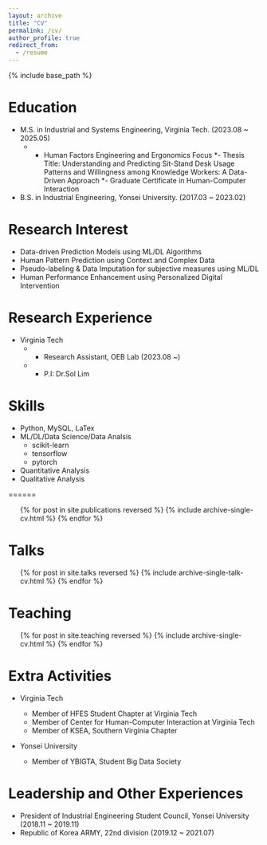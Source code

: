 ```yaml
---
layout: archive
title: "CV"
permalink: /cv/
author_profile: true
redirect_from:
  - /resume
---
```


{% include base_path %}

Education
======
* M.S. in Industrial and Systems Engineering, Virginia Tech. (2023.08 ~ 2025.05)
  * - Human Factors Engineering and Ergonomics Focus
  *- Thesis Title: Understanding and Predicting Sit-Stand Desk Usage Patterns and Willingness among Knowledge Workers: A Data-Driven Approach
  *- Graduate Certificate in Human-Computer Interaction
* B.S. in Industrial Engineering, Yonsei University. (2017.03 ~ 2023.02)

Research Interest
======
* Data-driven Prediction Models using ML/DL Algorithms
* Human Pattern Prediction using Context and Complex Data
* Pseudo-labeling & Data Imputation for subjective measures using ML/DL
* Human Performance Enhancement using Personalized Digital Intervention


Research Experience
======
* Virginia Tech
  * - Research Assistant, OEB Lab (2023.08 ~)
  * - P.I: Dr.Sol Lim


Skills
======
* Python, MySQL, LaTex
* ML/DL/Data Science/Data Analsis
  * scikit-learn
  * tensorflow
  * pytorch
* Quantitative Analysis
* Qualitative Analysis


======
  <ul>{% for post in site.publications reversed %}
    {% include archive-single-cv.html %}
  {% endfor %}</ul>
  
Talks
======
  <ul>{% for post in site.talks reversed %}
    {% include archive-single-talk-cv.html  %}
  {% endfor %}</ul>
  
Teaching
======
  <ul>{% for post in site.teaching reversed %}
    {% include archive-single-cv.html %}
  {% endfor %}</ul>
  
Extra Activities
======
* Virginia Tech
  * Member of HFES Student Chapter at Virginia Tech
  * Member of Center for Human-Computer Interaction at Virginia Tech
  * Member of KSEA, Southern Virginia Chapter

* Yonsei University
  * Member of YBIGTA, Student Big Data Society

Leadership and Other Experiences
======
* President of Industrial Engineering Student Council, Yonsei University (2018.11 ~ 2019.11)
* Republic of Korea ARMY, 22nd division (2019.12 ~ 2021.07)
